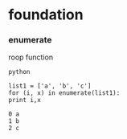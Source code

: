 # foundation
### enumerate
roop function

```
python

list1 = ['a', 'b', 'c']
for (i, x) in enumerate(list1):
print i,x

0 a
1 b
2 c
```
